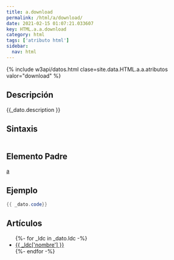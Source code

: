 ```yaml
---
title: a.download
permalink: /html/a/download/
date: 2021-02-15 01:07:21.033607
key: HTML.a.a.download
category: html
tags: ['atributo html']
sidebar: 
  nav: html
---
```


{% include w3api/datos.html clase=site.data.HTML.a.a.atributos valor="download" %}

## Descripción
{{_dato.description }}

## Sintaxis
~~~html
~~~

## Elemento Padre
[a](/html/a/)

## Ejemplo
~~~java
{{ _dato.code}}
~~~

## Artículos
<ul>
{%- for _ldc in _dato.ldc -%}
   <li>
       <a href="{{_ldc['url'] }}">{{ _ldc['nombre'] }}</a>
   </li>
{%- endfor -%}
</ul>
